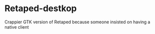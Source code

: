 # Retaped-destkop
Crappier GTK version of Retaped because someone insisted on having a native client
